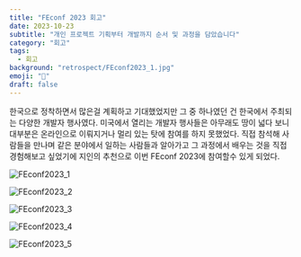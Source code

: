```yaml
---
title: "FEconf 2023 회고"
date: 2023-10-23
subtitle: "개인 프로젝트 기획부터 개발까지 순서 및 과정을 담았습니다"
category: "회고"
tags:
  - 회고
background: "retrospect/FEconf2023_1.jpg"
emoji: "🎈"
draft: false
---
```


한국으로 정착하면서 많은걸 계획하고 기대했었지만 그 중 하나였던 건 한국에서 주최되는 다양한 개발자 행사였다. 미국에서 열리는 개발자 행사들은 아무래도 땅이 넓다 보니 대부분은 온라인으로 이뤄지거나 멀리 있는 탓에 참여를 하지 못했었다. 직접 참석해 사람들을 만나며 같은 분야에서 일하는 사람들과 알아가고 그 과정에서 배우는 것을 직접 경험해보고 싶었기에 지인의 추천으로 이번 FEconf 2023에 참여할수 있게 되었다.

<div style="width:100%; margin:auto;">

![FEconf2023_1](../../assets/images/retrospect/FEconf2023_1.png)

</div>
<div style="width:100%; margin:auto;">

![FEconf2023_2](../../assets/images/retrospect/FEconf2023_2.png)

</div>
<div style="width:100%; margin:auto;">

![FEconf2023_3](../../assets/images/retrospect/FEconf2023_3.png)

</div>
<div style="width:100%; margin:auto;">

![FEconf2023_4](../../assets/images/retrospect/FEconf2023_4.png)

</div>
<div style="width:100%; margin:auto;">

![FEconf2023_5](../../assets/images/retrospect/FEconf2023_5.png)

</div>
